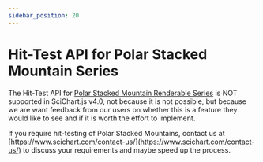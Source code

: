 ```yaml
---
sidebar_position: 20
---
```


# Hit-Test API for Polar Stacked Mountain Series

The Hit-Test API for [Polar Stacked Mountain Renderable Series](/docs/2d-charts/chart-types/polar-stacked-mountain-renderable-series) is NOT supported in SciChart.js v4.0, not because it is not possible, but because we are want feedback from our users on whether this is a feature they would like to see and if it is worth the effort to implement.

If you require hit-testing of Polar Stacked Mountains, contact us at [https://www.scichart.com/contact-us/](https://www.scichart.com/contact-us/) to discuss your requirements and maybe speed up the process.

<!-- <LiveDocSnippet name="./Basic/demo" /> -->
